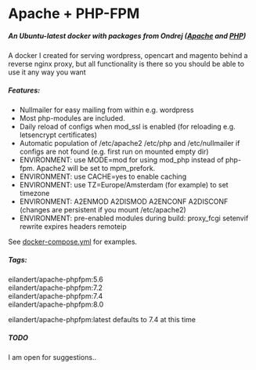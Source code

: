 # Apache + PHP-FPM 

##### An Ubuntu-latest docker with packages from Ondrej ([Apache](https://launchpad.net/~ondrej/+archive/ubuntu/apache2) and [PHP](https://launchpad.net/~ondrej/+archive/ubuntu/php))


A docker I created for serving wordpress, opencart and magento behind a reverse nginx proxy, but all functionality is there so you should be able to use it any way you want<BR>


##### Features:

* Nullmailer for easy mailing from within e.g. wordpress
* Most php-modules are included.
* Daily reload of configs when mod_ssl is enabled (for reloading e.g. letsencrypt certificates)
* Automatic population of /etc/apache2 /etc/php and /etc/nullmailer if configs are not found (e.g. first run on mounted empty dir)
* ENVIRONMENT: use MODE=mod for using mod_php instead of php-fpm. Apache2 will be set to mpm_prefork.
* ENVIRONMENT: use CACHE=yes to enable caching
* ENVIRONMENT: use TZ=Europe/Amsterdam (for example) to set timezone 
* ENVIRONMENT: A2ENMOD A2DISMOD A2ENCONF A2DISCONF (changes are persistent if you mount /etc/apache2)
* ENVIRONMENT: pre-enabled modules during build: proxy_fcgi setenvif rewrite expires headers remoteip

See [docker-compose.yml](https://github.com/eilandert/dockerized/blob/master/apache-phpfpm/docker-compose.yml) for examples.

##### Tags:

eilandert/apache-phpfpm:5.6<BR>
eilandert/apache-phpfpm:7.2<BR>
eilandert/apache-phpfpm:7.4<BR>
eilandert/apache-phpfpm:8.0<BR>

eilandert/apache-phpfpm:latest defaults to 7.4 at this time

##### TODO

I am open for suggestions..
